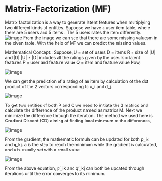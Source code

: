 # Matrix-Factorization (MF)
Matrix factorization is a way to generate latent features when multiplying two different kinds of entities.
Suppose we have a user item table, where there are 5 users and 5 items . The 5 users rates the item differently.
![image](https://user-images.githubusercontent.com/45823099/125603428-1f80bfbc-346b-4cad-88f7-ca8c4ec28398.png)
From the image we can see that there are some missing valuesm in the given table. With the help of MF we can predict the missing values.

Mathematical Concept::
Suppose, U = set of users
D = items
R = size of |U| and |D|
|U| * |D| includes all the ratings given by the user.
k = latent features
P = user and feature value
Q = item and feature value
Now,

![image](https://user-images.githubusercontent.com/45823099/125604892-8a2f319a-7a36-4cfb-9f7a-6f319e2ec44d.png)

We can get the prediction of a rating of an item by calculation of the dot product of the 2 vectors corresponding to u_i and d_j.

![image](https://user-images.githubusercontent.com/45823099/125607346-8ef1a792-1e97-4191-9b37-b5628143f548.png)

To get two entities of both P and Q we need to initiate the 2 matrics and calculate the difference of the product named as matrics M. Next we minimize the difference through the iteration. The method we used here is Gradient Discent (GD) aiming at finding local minimum of the differences,

![image](https://user-images.githubusercontent.com/45823099/125711109-4193f0f3-9afb-4b25-96ef-f5d83553fe14.png)

From the gradient, the mathematic formula can be updated for both p_ik and q_kj. a is the step to reach the minimum while the gradient is calculated, and a is usually set with a small value.

![image](https://user-images.githubusercontent.com/45823099/125711305-5de712b0-d5c8-455a-a7d8-8bf22c6a5e40.png)

From the above equation, p’_ik and q’_kj can both be updated through iterations until the error converges to its minimum.
